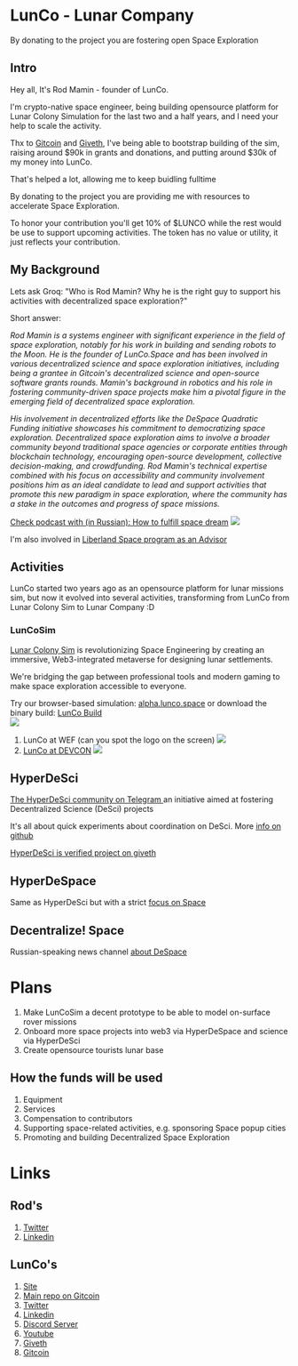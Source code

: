 
# LunCo - Lunar Company

By donating to the project you are fostering open Space Exploration

## Intro

Hey all, 
It's Rod Mamin - founder of LunCo.

I'm crypto-native space engineer, being building opensource platform for Lunar Colony Simulation for the last two and a half years, and I need your help to scale the activity.

Thx  to [Gitcoin](https://explorer.gitcoin.co/#/projects/0x9a9cda60bcd1b566669a6e03d79dcea4be966ebdef25dc9754cbd4170e99c61f) and [Giveth](https://giveth.io/project/lunco-everyone-can-do-space), I've being able to bootstrap building of the sim, raising around $90k in grants and donations, and putting around $30k of my money into LunCo. 

That's helped a lot, allowing me to keep buidling fulltime

By donating to the project you are providing me with resources to accelerate Space Exploration.

To honor your contribution you'll get 10% of $LUNCO while the rest would be use to support upcoming activities. The token has no value or utility, it just reflects your contribution.

## My Background

Lets ask Groq: "Who is Rod Mamin? Why he is the right guy to support his activities with decentralized space exploration?"

Short answer:

*Rod Mamin is a systems engineer with significant experience in the field of space exploration, notably for his work in building and sending robots to the Moon. He is the founder of LunCo.Space and has been involved in various decentralized science and space exploration initiatives, including being a grantee in Gitcoin's decentralized science and open-source software grants rounds. Mamin's background in robotics and his role in fostering community-driven space projects make him a pivotal figure in the emerging field of decentralized space exploration.*

*His involvement in decentralized efforts like the DeSpace Quadratic Funding initiative showcases his commitment to democratizing space exploration. Decentralized space exploration aims to involve a broader community beyond traditional space agencies or corporate entities through blockchain technology, encouraging open-source development, collective decision-making, and crowdfunding. Rod Mamin's technical expertise combined with his focus on accessibility and community involvement positions him as an ideal candidate to lead and support activities that promote this new paradigm in space exploration, where the community has a stake in the outcomes and progress of space missions.*

[Check podcast with (in Russian): How to fulfill space dream](https://t.me/hyperdesci/163)
![](https://gateway.lighthouse.storage/ipfs/bafkreie5tg4d2h3vn6fupiogbevesh4mvdfvyphg74e3zfdbk6egc5eunu)

I'm also involved in [Liberland Space program as an Advisor](https://www.binance.com/en/square/post/16201208273473)
## Activities

LunCo started two years ago as an opensource platform for lunar missions sim, but now it evolved into several activities, transforming from LunCo from Lunar Colony Sim to Lunar Company :D


### LunCoSim

[Lunar Colony Sim](https://github.com/LunCoSim/lunco-sim/) is revolutionizing Space Engineering by creating an immersive, Web3-integrated metaverse for designing lunar settlements.

We're bridging the gap between professional tools and modern gaming to make space exploration accessible to everyone.

Try our browser-based simulation: [alpha.lunco.space](https://alpha.lunco.space) or download the binary build: [LunCo Build](https://github.com/LunCoSim/lunco-sim/releases/tag/v0.4.0-dev1)   
![](https://gateway.lighthouse.storage/ipfs/bafkreidkb6bfjnjgoetexsot4l67glpz2n2z7vhpueela6gmxbvg3avo3a)

1. LunCo at WEF (can you spot the logo on the screen)
		![](https://gateway.lighthouse.storage/ipfs/bafybeif2ccihyuckmy73cjcnekad6bk7ac7hvgsjtntgj5ehoe6rwy4ena)
1. [LunCo at DEVCON](https://x.com/LunCoSim/status/1857877543136931920)
		![](https://gateway.lighthouse.storage/ipfs/bafkreifocopy6ir7xn3vw4k2cmbfrcz7lhg4dyxx45lpaiopslfff5somq)
## HyperDeSci

[The HyperDeSci community on Telegram ](https://t.me/hyperdesci) an initiative aimed at fostering Decentralized Science (DeSci) projects

It's all about quick experiments about coordination on DeSci. More [info on github](https://github.com/LunCoSim/hyperdesci)

[HyperDeSci is verified project on giveth](https://giveth.io/project/hyperdesci)

## HyperDeSpace

Same as HyperDeSci but with a strict [focus on Space](https://t.me/hyperdespace)

## Decentralize! Space

Russian-speaking news channel [about DeSpace](@despaceru)

# Plans

1. Make LunCoSim a decent prototype to be able to model on-surface rover missions
2. Onboard more space projects into web3 via HyperDeSpace and science via HyperDeSci
3. Create opensource tourists lunar base

## How the funds will be used

1. Equipment
2. Services
3. Compensation to contributors
4. Supporting space-related activities, e.g. sponsoring Space popup cities
5. Promoting and building Decentralized Space Exploration
# Links
## Rod's

1. [Twitter](https://twitter.com/_Difint_)
2. [Linkedin](https://www.linkedin.com/in/rod-mamin-2a48a12b/)
## LunCo's

1. [Site](https://lunco.space)
2. [Main repo on Gitcoin](https://github.com/LunCoSim/lunco-sim) 
3. [Twitter](https://twitter.com/LunCoSim) 
4. [Linkedin](https://www.linkedin.com/company/luncosim/) 
5. [Discord Server](https://discord.gg/uTEFrW32) 
7. [Youtube](https://www.youtube.com/@LunCoSim) 
8. [Giveth](https://giveth.io/project/lunco-everyone-can-do-space)
9. [Gitcoin](https://explorer.gitcoin.co/#/projects/0x9a9cda60bcd1b566669a6e03d79dcea4be966ebdef25dc9754cbd4170e99c61f)

